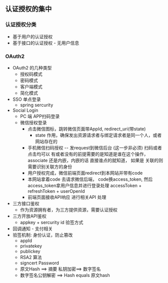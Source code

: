 ## 认证授权的集中
### 认证授权分类
- 基于用户的认证授权
- 基于接口的认证授权 - 无用户信息

### OAuth2
- OAuth2 的几种类型
    - 授权码模式
    - 密码模式
    - 客户端模式
    - 简化模式
- SSO 单点登录  
    - spring sercurity
- Social Login
    - PC 端 APP扫码登录
    - 微信授权登录
        - 点击微信图标，跳转微信页面带AppId, redirect_uri(带state)
            - state 作用，确保发出资源请求者与绑定请求者是同一个人，或者网站存在的
        - 手机微信扫码授权  -- 发request到微信后台  (这一步非必须) 扫码或者点击均可以  有或者没有的前提需要的是知道是谁在这个操作，associate 还是内嵌，内嵌的话 直接谁点的就知道， 如果是 关联的则需要识别关联方的身份
        - 用户授权完成，微信前端页面redirect到本网站并带有code
        - 本网站拿着code 去请求微信后端， code换access_token, 然后access_token拿用户信息并进行登录处理 accessToken + refreshToken + userOpenId
        - 前端页面接收API响应 进行相关API 处理
- 三方接口鉴权
    - 作为资源拥有者，为三方提供资源，需要认证授权
- 三方开放API鉴权
    - appkey + sercurity id 验签方式
- 回调通知 - 支付相关
- 验签机制: 身份认证，防止篡改
    - appId
    - privatekey
    - publickey
    - RSA2 算法
    - signcert Password
    - 原文Hash ==> 摘要 私钥加密==> 数字签名
    - 数字签名公钥解密 ==> Hash equals 原文hash
